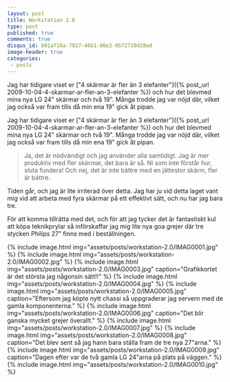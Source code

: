 ```yaml
---
layout: post
title: Workstation 2.0
type: post
published: true
comments: true
disqus_id: b01af18a-7927-46b1-86e3-0b72719d28ed
image-header: true
categories:
 – posts
---
```


Jag har tidigare viset er ["4 skärmar är fler än 3 elefanter"]({% post_url 2009-10-04-4-skarmar-ar-fler-an-3-elefanter %}) och hur det blevmed mina nya LG 24"
skärmar och två 19". Många trodde jag var nöjd där, vilket jag också var fram tills då min ena 19" gick åt pipan.

<!--more-->

Jag har tidigare viset er ["4 skärmar är fler än 3 elefanter"]({% post_url 2009-10-04-4-skarmar-ar-fler-an-3-elefanter %}) och hur det blevmed mina nya LG 24"
skärmar och två 19". Många trodde jag var nöjd där, vilket jag också var fram tills då min ena 19" gick åt pipan.

> Ja, det är nödvändigt och jag använder alla samtidigt. Jag är mer produktiv med fler skärmar, det bara är så. Ni som
inte förstår hur, sluta fundera! Och nej, det är inte bättre med en jättestor skärm, fler är bättre.

Tiden går, och jag är lite irriterad över detta. Jag har ju vid detta laget vant mig vid att arbeta med fyra skärmar på
ett effektivt sätt, och nu har jag bara tre.

För att komma tillrätta med det, och för att jag tycker det är fantastiskt kul att köpa teknikprylar så införskaffar jag
mig lite nya goa grejer där tre stycken Philips 27” finns med i beställningen.

{% include image.html img="assets/posts/workstation-2.0/IMAG0001.jpg" %}
{% include image.html img="assets/posts/workstation-2.0/IMAG0002.jpg" %}
{% include image.html
  img="assets/posts/workstation-2.0/IMAG0003.jpg"
  caption="Grafikkortet är det största jag någonsin sätt!!"
%}
{% include image.html img="assets/posts/workstation-2.0/IMAG0004.jpg" %}
{% include image.html
  img="assets/posts/workstation-2.0/IMAG0005.jpg"
  caption="Eftersom jag köpte nytt chassi så uppgraderar jag servern med de gamla komponenterna."
%}
{% include image.html
  img="assets/posts/workstation-2.0/IMAG0006.jpg"
  caption="Det blir ganska mycket grejer överallt."
%}
{% include image.html img="assets/posts/workstation-2.0/IMAG0007.jpg" %}
{% include image.html
  img="assets/posts/workstation-2.0/IMAG0008.jpg"
  caption="Det blev sent så jag hann bara ställa fram de tre nya 27\"arna."
%}
{% include image.html
  img="assets/posts/workstation-2.0/IMAG0009.jpg"
  caption="Dagen efter var de två gamla LG 24\"arna på plats på väggen."
%}
{% include image.html img="assets/posts/workstation-2.0/IMAG0010.jpg" %}

<style>
#top-header {
  background-image: url('/assets/posts/workstation-2.0/workstation.jpg');
  min-height: 100vh;
}
</style>
